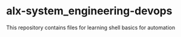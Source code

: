 # alx-system_engineering-devops
This repository contains files for learning shell basics for automation
